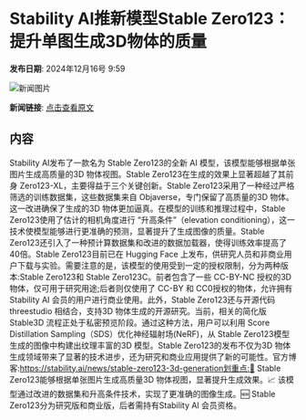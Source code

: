 # Stability AI推新模型Stable Zero123：提升单图生成3D物体的质量

**发布日期**: 2024年12月16号 9:59

![新闻图片](https://upload.chinaz.com/2024/1216/6386996870605098585450267.png)

**新闻链接**: [点击查看原文](https://www.aibase.com/zh/news/13998)

## 内容

Stability AI发布了一款名为 Stable Zero123的全新 AI 模型，该模型能够根据单张图片生成高质量的3D 物体视图。Stable Zero123在生成的效果上显著超越了其前身 Zero123-XL，主要得益于三个关键创新。Stable Zero123采用了一种经过严格筛选的训练数据集，这些数据集来自 Objaverse，专门保留了高质量的3D 物体。这一改进确保了生成的3D 物体更加逼真。在模型的训练和推理过程中，Stable Zero123使用了估计的相机角度进行 “升高条件”（elevation conditioning），这一技术使模型能够进行更准确的预测，显著提升了生成图像的质量。Stable Zero123还引入了一种预计算数据集和改进的数据加载器，使得训练效率提高了40倍。Stable Zero123目前已在 Hugging Face 上发布，供研究人员和非商业用户下载与实验。需要注意的是，该模型的使用受到一定的授权限制，分为两种版本:Stable Zero123和 Stable Zero123C。前者包含了一些 CC-BY-NC 授权的3D 物体，仅可用于研究用途;后者则仅使用了 CC-BY 和 CC0授权的物体，允许拥有Stability AI 会员的用户进行商业使用。此外，Stable Zero123还与开源代码 threestudio 相结合，支持3D 物体生成的开源研究。当前，相关的简化版 Stable3D 流程正处于私密预览阶段。通过这种方法，用户可以利用 Score Distillation Sampling（SDS）优化神经辐射场(NeRF)，从 Stable Zero123模型生成的图像中构建出纹理丰富的3D 模型。Stable Zero123的发布不仅为3D 物体生成领域带来了显著的技术进步，还为研究和商业应用提供了新的可能性。官方博客:https://stability.ai/news/stable-zero123-3d-generation划重点:🌟 Stable Zero123能够根据单张图片生成高质量3D 物体视图，显著提升生成效果。📈 该模型通过改进的数据集和升高条件技术，实现了更准确的图像生成。🆕 Stable Zero123分为研究版和商业版，后者需持有Stability AI 会员资格。
